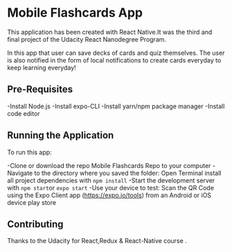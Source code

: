 # Mobile Flashcards App

This application has been created with React Native.It was the third and final project of the Udacity React Nanodegree Program.

In this app that user can save decks of cards and quiz themselves. The user is also notified in the form of local notifications to create cards everyday to keep learning everyday! 

## Pre-Requisites

-Install Node.js
-Install expo-CLI
-Install yarn/npm package manager
-Install code editor

## Running the Application

To run this app:

-Clone or download the repo Mobile Flashcards Repo to your computer
-Navigate to the directory where you saved the folder: Open Terminal install all project dependencies with `npm install`
-Start the development server with `npm start`or `expo start`
-Use your device to test:
    Scan the QR Code using the Expo Client app (https://expo.io/tools) from an Android or iOS device play store

## Contributing

Thanks to the Udacity for React,Redux & React-Native course .
